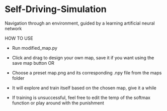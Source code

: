 # Self-Driving-Simulation
Navigation through an environment, guided by a learning artificial neural network

HOW TO USE
- Run modified_map.py
- Click and drag to design your own map, save it if you want using the save map button
                       OR
- Choose a preset map.png and its corresponding .npy file from the maps folder

- It will explore and train itself based on the chosen map, give it a while
- If training is unsuccessful, feel free to edit the temp of the softmax function or play around with the punishment
